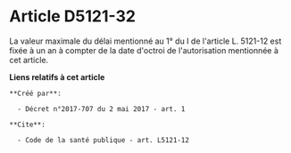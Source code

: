 # Article D5121-32

La valeur maximale du délai mentionné au 1° du I de l'article L. 5121-12 est fixée à un an à compter de la date d'octroi de
l'autorisation mentionnée à cet article.

**Liens relatifs à cet article**

	**Créé par**:

	  - Décret n°2017-707 du 2 mai 2017 - art. 1

	**Cite**:

	  - Code de la santé publique - art. L5121-12
